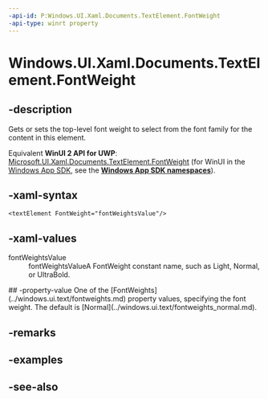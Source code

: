 ```yaml
---
-api-id: P:Windows.UI.Xaml.Documents.TextElement.FontWeight
-api-type: winrt property
---
```


<!-- Property syntax
public Windows.UI.Text.FontWeight FontWeight { get;  set; }
-->

# Windows.UI.Xaml.Documents.TextElement.FontWeight

## -description
Gets or sets the top-level font weight to select from the font family for the content in this element.

Equivalent **WinUI 2 API for UWP**: [Microsoft.UI.Xaml.Documents.TextElement.FontWeight](/windows/winui/api/microsoft.ui.xaml.documents.textelement.fontweight) (for WinUI in the [Windows App SDK](/windows/apps/windows-app-sdk/), see the **[Windows App SDK namespaces](/windows/windows-app-sdk/api/winrt/)**).

## -xaml-syntax
```xaml
<textElement FontWeight="fontWeightsValue"/>
```


## -xaml-values
<dl><dt>fontWeightsValue</dt><dd>fontWeightsValueA FontWeight constant name, such as Light, Normal, or UltraBold.</dd>
</dl>
## -property-value
One of the [FontWeights](../windows.ui.text/fontweights.md) property values, specifying the font weight. The default is [Normal](../windows.ui.text/fontweights_normal.md).

## -remarks

## -examples

## -see-also
